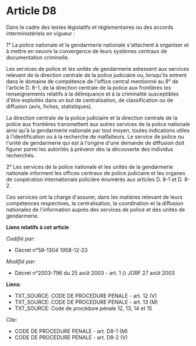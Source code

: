 # Article D8

Dans le cadre des textes législatifs et réglementaires ou des accords interministériels en vigueur :

1° La police nationale et la gendarmerie nationale s'attachent à organiser et à mettre en oeuvre la convergence de leurs
systèmes centraux de documentation criminelle.

Les services de police et les unités de gendarmerie adressent aux services relevant de la direction centrale de la police
judiciaire ou, lorsqu'ils entrent dans le domaine de compétence de l'office central mentionné au 8° de l'article D. 8-1, de
la direction centrale de la police aux frontières les renseignements relatifs à la délinquance et à la criminalité
susceptibles d'être exploités dans un but de centralisation, de classification ou de diffusion (avis, fiches, statistiques).

La direction centrale de la police judiciaire et la direction centrale de la police aux frontières transmettent aux autres
services de la police nationale ainsi qu'à la gendarmerie nationale par tout moyen, toutes indications utiles à
l'identification ou à la recherche de malfaiteurs. Le service de police ou l'unité de gendarmerie qui est à l'origine d'une
demande de diffusion doit figurer parmi les autorités à prévenir dès la découverte des individus recherchés.

2° Les services de la police nationale et les unités de la gendarmerie nationale informent les offices centraux de police
judiciaire et les organes de coopération internationale policière énumérés aux articles D. 8-1 et D. 8-2.

Ces services ont la charge d'assurer, dans les matières relevant de leurs compétences respectives, la centralisation, la
coordination et la diffusion nationales de l'information auprès des services de police et des unités de gendarmerie.

**Liens relatifs à cet article**

_Codifié par_:

  - Décret n°58-1304 1958-12-23

_Modifié par_:

  - Décret n°2003-796 du 25 août 2003 - art. 1 () JORF 27 août 2003

**Liens**:

  - TXT_SOURCE: CODE DE PROCEDURE PENALE - art. 12 (V)
  - TXT_SOURCE: CODE DE PROCEDURE PENALE - art. 13 (M)
  - TXT_SOURCE: Code de procédure pénale 12, 13, 14 et 15

_Cite_:

  - CODE DE PROCEDURE PENALE - art. D8-1 (M)
  - CODE DE PROCEDURE PENALE - art. D8-2 (V)
